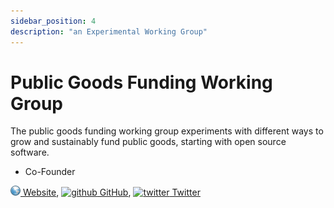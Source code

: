 ```yaml
---
sidebar_position: 4
description: "an Experimental Working Group"
---
```


# Public Goods Funding Working Group

The public goods funding working group experiments with different ways to grow and sustainably fund public goods, starting with open source software.

- Co-Founder

[![www](/img/ico/website.png) Website](https://www.publicgoodsfunding.org/),
[![github](/img/ico/github.ico) GitHub](https://github.com/publicgoodsfunding),
[![twitter](/img/ico/twitter.ico) Twitter](https://twitter.com/publicgoodsfund)
